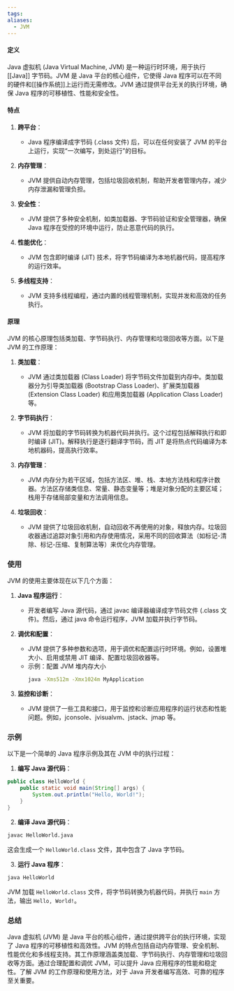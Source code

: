 ```yaml
---
tags: 
aliases:
  - JVM
---
```


#### 定义

Java 虚拟机 (Java Virtual Machine, JVM) 是一种运行时环境，用于执行 [[Java]] 字节码。JVM 是 Java 平台的核心组件，它使得 Java 程序可以在不同的硬件和[[操作系统]]上运行而无需修改。JVM 通过提供平台无关的执行环境，确保 Java 程序的可移植性、性能和安全性。

#### 特点

1. **跨平台**：
   - Java 程序编译成字节码 (.class 文件) 后，可以在任何安装了 JVM 的平台上运行，实现“一次编写，到处运行”的目标。

2. **内存管理**：
   - JVM 提供自动内存管理，包括垃圾回收机制，帮助开发者管理内存，减少内存泄漏和管理负担。

3. **安全性**：
   - JVM 提供了多种安全机制，如类加载器、字节码验证和安全管理器，确保 Java 程序在受控的环境中运行，防止恶意代码的执行。

4. **性能优化**：
   - JVM 包含即时编译 (JIT) 技术，将字节码编译为本地机器代码，提高程序的运行效率。
   
5. **多线程支持**：
   - JVM 支持多线程编程，通过内置的线程管理机制，实现并发和高效的任务执行。

#### 原理

JVM 的核心原理包括类加载、字节码执行、内存管理和垃圾回收等方面。以下是 JVM 的工作原理：

1. **类加载**：
   - JVM 通过类加载器 (Class Loader) 将字节码文件加载到内存中。类加载器分为引导类加载器 (Bootstrap Class Loader)、扩展类加载器 (Extension Class Loader) 和应用类加载器 (Application Class Loader) 等。

2. **字节码执行**：
   - JVM 将加载的字节码转换为机器代码并执行。这个过程包括解释执行和即时编译 (JIT)。解释执行是逐行翻译字节码，而 JIT 是将热点代码编译为本地机器码，提高执行效率。

3. **内存管理**：
   - JVM 内存分为若干区域，包括方法区、堆、栈、本地方法栈和程序计数器。方法区存储类信息、常量、静态变量等；堆是对象分配的主要区域；栈用于存储局部变量和方法调用信息。

4. **垃圾回收**：
   - JVM 提供了垃圾回收机制，自动回收不再使用的对象，释放内存。垃圾回收器通过追踪对象引用和内存使用情况，采用不同的回收算法（如标记-清除、标记-压缩、复制算法等）来优化内存管理。

### 使用

JVM 的使用主要体现在以下几个方面：

1. **Java 程序运行**：
   - 开发者编写 Java 源代码，通过 javac 编译器编译成字节码文件 (.class 文件)。然后，通过 java 命令运行程序，JVM 加载并执行字节码。

2. **调优和配置**：
   - JVM 提供了多种参数和选项，用于调优和配置运行时环境。例如，设置堆大小、启用或禁用 JIT 编译、配置垃圾回收器等。
   - 示例：配置 JVM 堆内存大小
     ```sh
     java -Xms512m -Xmx1024m MyApplication
     ```

3. **监控和诊断**：
   - JVM 提供了一些工具和接口，用于监控和诊断应用程序的运行状态和性能问题。例如，jconsole、jvisualvm、jstack、jmap 等。

### 示例

以下是一个简单的 Java 程序示例及其在 JVM 中的执行过程：

1. **编写 Java 源代码**：

```java
public class HelloWorld {
    public static void main(String[] args) {
        System.out.println("Hello, World!");
    }
}
```

2. **编译 Java 源代码**：

```sh
javac HelloWorld.java
```

这会生成一个 `HelloWorld.class` 文件，其中包含了 Java 字节码。

3. **运行 Java 程序**：

```sh
java HelloWorld
```

JVM 加载 `HelloWorld.class` 文件，将字节码转换为机器代码，并执行 `main` 方法，输出 `Hello, World!`。

### 总结

Java 虚拟机 (JVM) 是 Java 平台的核心组件，通过提供跨平台的执行环境，实现了 Java 程序的可移植性和高效性。JVM 的特点包括自动内存管理、安全机制、性能优化和多线程支持。其工作原理涵盖类加载、字节码执行、内存管理和垃圾回收等方面。通过合理配置和调优 JVM，可以提升 Java 应用程序的性能和稳定性。了解 JVM 的工作原理和使用方法，对于 Java 开发者编写高效、可靠的程序至关重要。